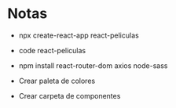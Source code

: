 # Notas

- npx create-react-app react-peliculas
  
- code react-peliculas
  
- npm install react-router-dom  axios   node-sass
  
- Crear paleta de colores
  
- Crear carpeta de componentes